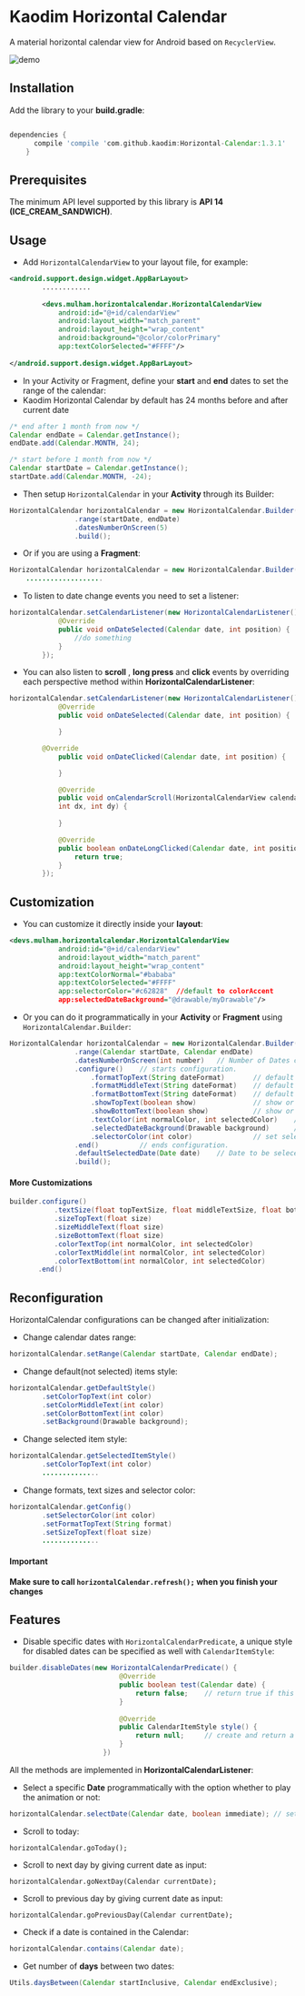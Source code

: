 # Kaodim Horizontal Calendar

A material horizontal calendar view for Android based on `RecyclerView`.

![demo](/art/WeekNavigation.gif)

## Installation

Add the library to your **build.gradle**:

```gradle

dependencies {
      compile 'compile 'com.github.kaodim:Horizontal-Calendar:1.3.1'
    }
```

## Prerequisites

The minimum API level supported by this library is **API 14 (ICE_CREAM_SANDWICH)**.

## Usage

- Add `HorizontalCalendarView` to your layout file, for example:

```xml
<android.support.design.widget.AppBarLayout>
		............ 
		
        <devs.mulham.horizontalcalendar.HorizontalCalendarView
            android:id="@+id/calendarView"
            android:layout_width="match_parent"
            android:layout_height="wrap_content"
            android:background="@color/colorPrimary"
            app:textColorSelected="#FFFF"/>
            
</android.support.design.widget.AppBarLayout>
```

- In your Activity or Fragment, define your **start** and **end** dates to set the range of the calendar:
- Kaodim Horizontal Calendar by default has 24 months before and after current date

```java
/* end after 1 month from now */
Calendar endDate = Calendar.getInstance();
endDate.add(Calendar.MONTH, 24);

/* start before 1 month from now */
Calendar startDate = Calendar.getInstance();
startDate.add(Calendar.MONTH, -24);
```

- Then setup `HorizontalCalendar` in your **Activity** through its Builder: 

```java
HorizontalCalendar horizontalCalendar = new HorizontalCalendar.Builder(this, R.id.calendarView)
                .range(startDate, endDate)
                .datesNumberOnScreen(5)
                .build();
```

- Or if you are using a **Fragment**:

```java
HorizontalCalendar horizontalCalendar = new HorizontalCalendar.Builder(rootView, R.id.calendarView)
	...................
```

- To listen to date change events you need to set a listener:

```java
horizontalCalendar.setCalendarListener(new HorizontalCalendarListener() {
            @Override
            public void onDateSelected(Calendar date, int position) {
                //do something
            }
        });
```

- You can also listen to **scroll** , **long press** and **click** events by overriding each perspective method within **HorizontalCalendarListener**:

```java
horizontalCalendar.setCalendarListener(new HorizontalCalendarListener() {
            @Override
            public void onDateSelected(Calendar date, int position) {

            }

	    @Override
            public void onDateClicked(Calendar date, int position) {

            }

            @Override
            public void onCalendarScroll(HorizontalCalendarView calendarView, 
            int dx, int dy) {
                
            }

            @Override
            public boolean onDateLongClicked(Calendar date, int position) {
                return true;
            }
        });
```

## Customization

- You can customize it directly inside your **layout**:

```xml
<devs.mulham.horizontalcalendar.HorizontalCalendarView
            android:id="@+id/calendarView"
            android:layout_width="match_parent"
            android:layout_height="wrap_content"
            app:textColorNormal="#bababa"
            app:textColorSelected="#FFFF"
            app:selectorColor="#c62828"  //default to colorAccent
            app:selectedDateBackground="@drawable/myDrawable"/>
```

- Or you can do it programmatically in your **Activity** or **Fragment** using `HorizontalCalendar.Builder`:

```java
HorizontalCalendar horizontalCalendar = new HorizontalCalendar.Builder(this, R.id.calendarView)
                .range(Calendar startDate, Calendar endDate)
                .datesNumberOnScreen(int number)   // Number of Dates cells shown on screen (default to 5).
                .configure()    // starts configuration.
                    .formatTopText(String dateFormat)       // default to "MMM".
                    .formatMiddleText(String dateFormat)    // default to "dd".
                    .formatBottomText(String dateFormat)    // default to "EEE".
                    .showTopText(boolean show)              // show or hide TopText (default to true).
                    .showBottomText(boolean show)           // show or hide BottomText (default to true).
                    .textColor(int normalColor, int selectedColor)    // default to (Color.LTGRAY, Color.WHITE).
                    .selectedDateBackground(Drawable background)      // set selected date cell background.
                    .selectorColor(int color)               // set selection indicator bar's color (default to colorAccent).
                .end()          // ends configuration.
                .defaultSelectedDate(Date date)    // Date to be seleceted at start (default to current day `new Date()`).
                .build();
```

#### More Customizations

```java
builder.configure()
           .textSize(float topTextSize, float middleTextSize, float bottomTextSize)
           .sizeTopText(float size)
           .sizeMiddleText(float size)
           .sizeBottomText(float size)
           .colorTextTop(int normalColor, int selectedColor)
           .colorTextMiddle(int normalColor, int selectedColor)
           .colorTextBottom(int normalColor, int selectedColor)
       .end()
```

## Reconfiguration
HorizontalCalendar configurations can be changed after initialization:
 
- Change calendar dates range:
```java
horizontalCalendar.setRange(Calendar startDate, Calendar endDate);
```
 
- Change default(not selected) items style:
```java
horizontalCalendar.getDefaultStyle()
        .setColorTopText(int color)
        .setColorMiddleText(int color)
        .setColorBottomText(int color)
        .setBackground(Drawable background);      
```

- Change selected item style:
```java
horizontalCalendar.getSelectedItemStyle()
        .setColorTopText(int color)
        ..............
```

- Change formats, text sizes and selector color:
```java
horizontalCalendar.getConfig()
        .setSelectorColor(int color)
        .setFormatTopText(String format)
        .setSizeTopText(float size)
        ..............
```

#### Important
**Make sure to call `horizontalCalendar.refresh();` when you finish your changes**

## Features

- Disable specific dates with `HorizontalCalendarPredicate`, a unique style for disabled dates can be specified as well with `CalendarItemStyle`:
```java
builder.disableDates(new HorizontalCalendarPredicate() {
                           @Override
                           public boolean test(Calendar date) {
                               return false;    // return true if this date should be disabled, false otherwise.
                           }
       
                           @Override
                           public CalendarItemStyle style() {
                               return null;     // create and return a new Style for disabled dates, or null if no styling needed.
                           }
                       })
```

All the methods are implemented in **HorizontalCalendarListener**:

- Select a specific **Date** programmatically with the option whether to play the animation or not:
```java
horizontalCalendar.selectDate(Calendar date, boolean immediate); // set immediate to false to ignore animation.
```

- Scroll to today:
```
horizontalCalendar.goToday();
```

- Scroll to next day by giving current date as input:
```
horizontalCalendar.goNextDay(Calendar currentDate);
```

- Scroll to previous day by giving current date as input:
```
horizontalCalendar.goPreviousDay(Calendar currentDate);
```
- Check if a date is contained in the Calendar:
```java
horizontalCalendar.contains(Calendar date);
```

- Get number of **days** between two dates:
```java
Utils.daysBetween(Calendar startInclusive, Calendar endExclusive);
```
